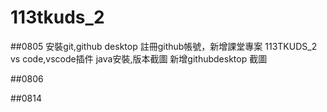 # 113tkuds_2

##0805
安裝git,github desktop
註冊github帳號，新增課堂專案 113TKUDS_2
vs code,vscode插件
java安裝,版本截圖
新增githubdesktop 截圖

##0806



##0814
